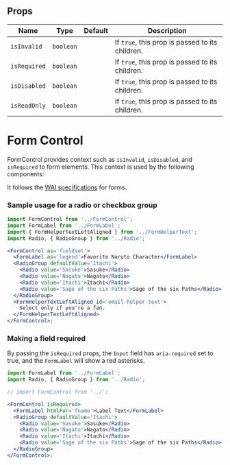 ## Props

| Name         | Type      | Default | Description                                     |
| ------------ | --------- | ------- | ----------------------------------------------- |
| `isInvalid`  | `boolean` |         | If `true`, this prop is passed to its children. |
| `isRequired` | `boolean` |         | If `true`, this prop is passed to its children. |
| `isDisabled` | `boolean` |         | If `true`, this prop is passed to its children. |
| `isReadOnly` | `boolean` |         | If `true`, this prop is passed to its children. |

# Form Control

FormControl provides context such as `isInvalid`, `isDisabled`, and `isRequired`
to form elements. This context is used by the following components:

It follows the [WAI specifications](https://www.w3.org/WAI/tutorials/forms/) for
forms.

<!-- ## Usage

```jsx

<FormControl>
  <FormLabel htmlFor='email'>Email address</FormLabel>
  <Input type='email' id='email' aria-describedby='email-helper-text' />
  <FormHelperText id='email-helper-text'>We'll never share your email.</FormHelperText>
</FormControl>
``` -->

### Sample usage for a radio or checkbox group

```jsx
import FormControl from '../FormControl';
import FormLabel from '../FormLabel';
import { FormHelperTextLeftAligned } from '../FormHelperText';
import Radio, { RadioGroup } from '../Radio';

<FormControl as='fieldset'>
  <FormLabel as='legend'>Favorite Naruto Character</FormLabel>
  <RadioGroup defaultValue='Itachi'>
    <Radio value='Sasuke'>Sasuke</Radio>
    <Radio value='Nagato'>Nagato</Radio>
    <Radio value='Itachi'>Itachi</Radio>
    <Radio value='Sage of the six Paths'>Sage of the six Paths</Radio>
  </RadioGroup>
  <FormHelperTextLeftAligned id='email-helper-text'>
    Select only if you're a fan.
  </FormHelperTextLeftAligned>
</FormControl>;
```

### Making a field required

By passing the `isRequired` props, the `Input` field has `aria-required` set to
true, and the `FormLabel` will show a red asterisks.

```jsx
import FormLabel from '../FormLabel';
import Radio, { RadioGroup } from '../Radio';

// import FormControl from '../';

<FormControl isRequired>
  <FormLabel htmlFor='fname'>Label Text</FormLabel>
  <RadioGroup defaultValue='Itachi'>
    <Radio value='Sasuke'>Sasuke</Radio>
    <Radio value='Nagato'>Nagato</Radio>
    <Radio value='Itachi'>Itachi</Radio>
    <Radio value='Sage of the six Paths'>Sage of the six Paths</Radio>
  </RadioGroup>
</FormControl>;
```

<!--
### Select Example

```jsx
<FormControl>
  <FormLabel htmlFor='country'>Country</FormLabel>
  <Select id='country' placeholder='Select country' />
</FormControl>
``` -->
